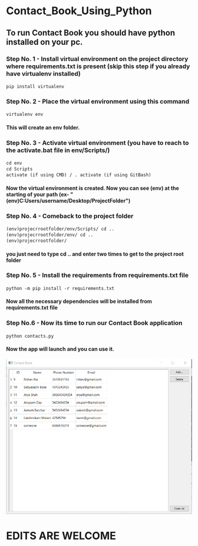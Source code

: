 # Contact_Book_Using_Python

## To run Contact Book you should have python installed on your pc.

### Step No. 1 - Install virtual environment on the project directory where requirements.txt is present (skip this step if you already have virtualenv installed)

```
pip install virtualenv
```
### Step No. 2 - Place the virtual environment using this command

```
virtualenv env
```

#### This will create an env folder.

### Step No. 3 - Activate virtual environment (you have to reach to the activate.bat file in env/Scripts/)

```
cd env
cd Scripts
activate (if using CMD) / . activate (if using GitBash)
```

#### Now the virtual environment is created. Now you can see (env) at the starting of your path (ex- "(env)C:Users/username/Desktop/ProjectFolder")

### Step No. 4 - Comeback to  the project folder

```
(env)projecrrootfolder/env/Scripts/ cd ..
(env)projecrrootfolder/env/ cd ..
(env)projecrrootfolder/
```
#### you just need to type cd .. and enter two times to get to the project root folder

### Step No. 5 - Install the requirements from requirements.txt file

```
python -m pip install -r requirements.txt
```

#### Now  all the necessary dependencies will be installed from requirements.txt file

### Step No.6 - Now its time to run our Contact Book application

```
python contacts.py
```

#### Now the app will launch and you can use it.



![thumbnail image](a-image.png)




# EDITS ARE WELCOME
